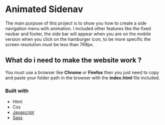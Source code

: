 # Animated Sidenav

The main purpose of this project is to show you how to create a side navigation menu with animation. 
I included other features like the fixed navbar and footer, the side bar will appear when you are on the mobile version when you click on the hamburger icon, to be more specific the screen resolution must be less than 769px.

## What do i need to make the website work ?

You must use a browser like **Chrome** or **Firefox** then you just need to copy and paste your folder path in the browser with the **index.html** file included.

### Built with
* Html
* Css
* [Javascript](https://www.javascript.com/)
* [Sass](https://sass-lang.com/)
